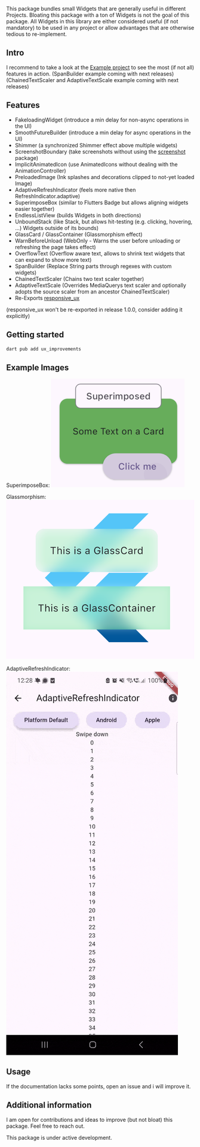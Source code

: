 <!--
This README describes the package. If you publish this package to pub.dev,
this README's contents appear on the landing page for your package.

For information about how to write a good package README, see the guide for
[writing package pages](https://dart.dev/guides/libraries/writing-package-pages).

For general information about developing packages, see the Dart guide for
[creating packages](https://dart.dev/guides/libraries/create-library-packages)
and the Flutter guide for
[developing packages and plugins](https://flutter.dev/developing-packages).
-->

This package bundles small Widgets that are generally useful in different Projects.
Bloating this package with a ton of Widgets is not the goal of this package.
All Widgets in this library are either considered useful (if not mandatory) to be used in any project 
or allow advantages that are otherwise tedious to re-implement.

## Intro

I recommend to take a look at the [Example project](https://uximprovements.memeozer.com/) to see the most (if not all) features in action.
(SpanBuilder example coming with next releases)
(ChainedTextScaler and AdaptiveTextScale example coming with next releases)

## Features

- FakeloadingWidget (introduce a min delay for non-async operations in the UI)
- SmoothFutureBuilder (introduce a min delay for async operations in the UI)
- Shimmer (a synchronized Shimmer effect above multiple widgets)
- ScreenshotBoundary (take screenshots without using the [screenshot](https://pub.dev/packages/screenshot) package)
- ImplicitAnimatedIcon (use AnimatedIcons without dealing with the AnimationController)
- PreloadedImage (Ink splashes and decorations clipped to not-yet loaded Image)
- AdaptiveRefreshIndicator (feels more native then RefreshIndicator.adaptive)
- SuperimposeBox (similar to Flutters Badge but allows aligning widgets easier together)
- EndlessListView (builds Widgets in both directions)
- UnboundStack (like Stack, but allows hit-testing (e.g. clicking, hovering, ...) Widgets outside of its bounds)
- GlassCard / GlassContainer (Glassmorphism effect)
- WarnBeforeUnload (WebOnly - Warns the user before unloading or refreshing the page takes effect)
- OverflowText (Overflow aware text, allows to shrink text widgets that can expand to show more text)
- SpanBuilder (Replace String parts through regexes with custom widgets)
- ChainedTextScaler (Chains two text scaler together)
- AdaptiveTextScale (Overrides MediaQuerys text scaler and optionally adopts the source scaler from an ancestor ChainedTextScaler)
- Re-Exports [responsive_ux](https://pub.dev/packages/responsive_ux)

(responsive_ux won't be re-exported in release 1.0.0, consider adding it explicitly)

## Getting started

```terminal
dart pub add ux_improvements
```

## Example Images

SuperimposeBox:
![SuperimposeBox.png](example/assets/SuperimposeBox.png)

Glassmorphism:
![Glassmorphism.png](example/assets/Glassmorphism.png)

AdaptiveRefreshIndicator:
![AdaptiveRefreshIndicator.gif](example/assets/AdaptiveRefreshIndicator.gif)
## Usage

If the documentation lacks some points, open an issue and i will improve it.

## Additional information

I am open for contributions and ideas to improve (but not bloat) this package. Feel free to reach out.

This package is under active development.